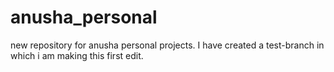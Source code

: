 # anusha_personal
new repository for anusha personal projects. 
I have created a test-branch in which i am making this first edit.
